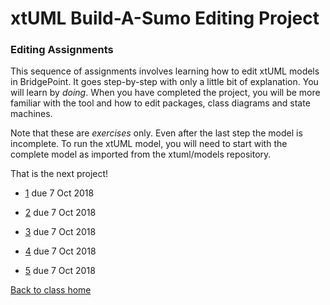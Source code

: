 # xtUML Build-A-Sumo Editing Project

### Editing Assignments

This sequence of assignments involves learning how to edit xtUML models
in BridgePoint.  It goes step-by-step with only a little bit of explanation.
You will learn by _doing_.  When you have completed the project, you will be
more familiar with the tool and how to edit packages, class diagrams and
state machines.

Note that these are _exercises_ only.  Even after the last step the model
is incomplete.  To run the xtUML model, you will need to start with the
complete model as imported from the xtuml/models repository.

That is the next project!

* [1](sumo_create1.html) due 7 Oct 2018

* [2](sumo_create2.html) due 7 Oct 2018

* [3](sumo_create3.html) due 7 Oct 2018

* [4](sumo_create4.html) due 7 Oct 2018

* [5](sumo_create5.html) due 7 Oct 2018


[Back to class home](../)  
